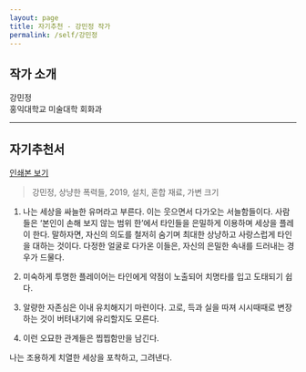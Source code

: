 ```yaml
---
layout: page
title: 자기추천 - 강민정 작가
permalink: /self/강민정
---
```



## 작가 소개
강민정     
홍익대학교 미술대학 회화과   

------------------------

## 자기추천서
[인쇄본 보기](https://drive.google.com/open?id=1FCB6-GvsIIj5M-OCCSca1P31pEZUtR-a)  

> 강민정, 상냥한 폭력들, 2019, 설치, 혼합 재료, 가변 크기   

1. 나는 세상을 싸늘한 유머라고 부른다.
이는 웃으면서 다가오는 서늘함들이다.
사람들은 ‘본인이 손해 보지 않는 범위 한’에서 타인들을 은밀하게 이용하며 세상을 플레이 한다.
말하자면, 자신의 의도를 철저히 숨기며 최대한 상냥하고 사랑스럽게 타인을 대하는 것이다.
다정한 얼굴로 다가온 이들은, 자신의 은밀한 속내를 드러내는 경우가 드물다. 

2. 미숙하게 투명한 플레이어는 타인에게 약점이 노출되어 치명타를 입고 도태되기 쉽다.

3. 알량한 자존심은 이내 유치해지기 마련이다.
고로, 득과 실을 따져 시시때때로 변장하는 것이 버텨내기에 유리할지도 모른다.

4. 이런 오묘한 관계들은 찝찝함만을 남긴다. 

나는 조용하게 치열한 세상을 포착하고, 그려낸다.

   

